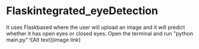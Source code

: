 # Flaskintegrated_eyeDetection
It uses Flaskbased where the user will upload an image and it will predict whether it has open eyes or closed eyes.
Open the terminal and run "python main.py"
![Alt text](image link)
